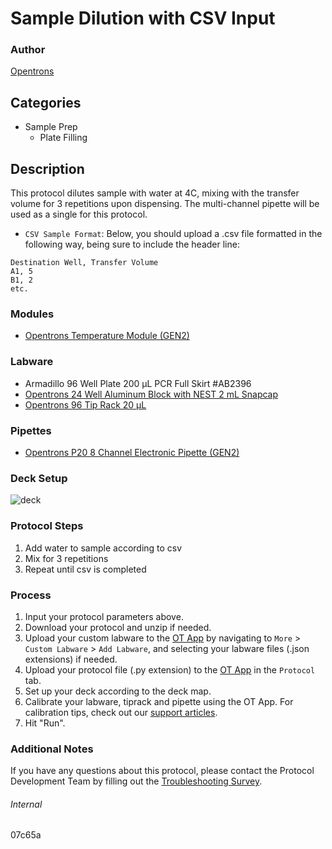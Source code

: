 # Sample Dilution with CSV Input


### Author
[Opentrons](https://opentrons.com/)


## Categories
* Sample Prep
	* Plate Filling


## Description
This protocol dilutes sample with water at 4C, mixing with the transfer volume for 3 repetitions upon dispensing. The multi-channel pipette will be used as a single for this protocol.

* `CSV Sample Format`: Below, you should upload a .csv file formatted in the following way, being sure to include the header line:
```
Destination Well, Transfer Volume
A1, 5
B1, 2
etc.
```

### Modules
* [Opentrons Temperature Module (GEN2)](https://shop.opentrons.com/temperature-module-gen2/)


### Labware
* Armadillo 96 Well Plate 200 µL PCR Full Skirt #AB2396
* [Opentrons 24 Well Aluminum Block with NEST 2 mL Snapcap](https://shop.opentrons.com/collections/opentrons-tips/products/tube-rack-set-1)
* [Opentrons 96 Tip Rack 20 µL](https://shop.opentrons.com/collections/opentrons-tips/products/opentrons-10ul-tips)


### Pipettes
* [Opentrons P20 8 Channel Electronic Pipette (GEN2)](https://shop.opentrons.com/8-channel-electronic-pipette/)


### Deck Setup
![deck](https://opentrons-protocol-library-website.s3.amazonaws.com/custom-README-images/07c65a/deck.png)


### Protocol Steps
1. Add water to sample according to csv
2. Mix for 3 repetitions
3. Repeat until csv is completed


### Process
1. Input your protocol parameters above.
2. Download your protocol and unzip if needed.
3. Upload your custom labware to the [OT App](https://opentrons.com/ot-app) by navigating to `More` > `Custom Labware` > `Add Labware`, and selecting your labware files (.json extensions) if needed.
4. Upload your protocol file (.py extension) to the [OT App](https://opentrons.com/ot-app) in the `Protocol` tab.
5. Set up your deck according to the deck map.
6. Calibrate your labware, tiprack and pipette using the OT App. For calibration tips, check out our [support articles](https://support.opentrons.com/en/collections/1559720-guide-for-getting-started-with-the-ot-2).
7. Hit "Run".


### Additional Notes
If you have any questions about this protocol, please contact the Protocol Development Team by filling out the [Troubleshooting Survey](https://protocol-troubleshooting.paperform.co/).


###### Internal
07c65a
